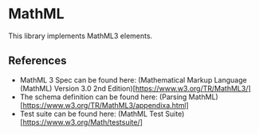 ﻿# MathML

This library implements MathML3 elements. 

## References

- MathML 3 Spec can be found here: (Mathematical Markup Language (MathML) Version 3.0 2nd Edition)[https://www.w3.org/TR/MathML3/]
- The schema definition can be found here: (Parsing MathML)[https://www.w3.org/TR/MathML3/appendixa.html]
- Test suite can be found here: (MathML Test Suite)[https://www.w3.org/Math/testsuite/]
